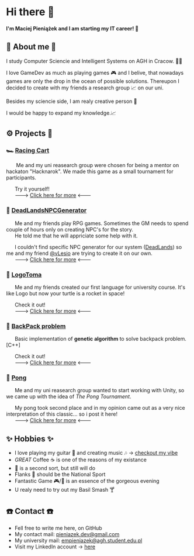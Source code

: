 # Hi there 👋

#### I'm Maciej Pieniążek and I am starting my IT career! 🥳

## 📜 About me 📜
  I study Computer Sciencie and Intelligent Systems on AGH in Cracow. 👨‍🎓
  
  I love GameDev as much as playing games 🎮 and I belive, that nowadays games are only the drop in the ocean of possible solutions. Thereupon I decided to create with my friends a research group 📈 on our uni.
  
  Besides my sciencie side, I am realy creative person 🤯
  
I would be happy to expand my knowledge.📈

## ⚙️ Projects 🔨
  ### 🏎️ [Racing Cart]() <!-- TODO: link -->
   &nbsp;&nbsp;&nbsp;&nbsp;&nbsp;&nbsp; Me and my uni reasearch group were chosen for being a mentor on hackaton "Hacknarok". We made this game as a small tournament for participants. 
   
   &nbsp;&nbsp;&nbsp;&nbsp;&nbsp;&nbsp;Try it yourself!
   <br>&nbsp;&nbsp;&nbsp;&nbsp;&nbsp;&nbsp;---> [Click here for more]() <--- <!-- TODO: link -->
  
  ### 🎲 [DeadLandsNPCGenerator](https://github.com/empieniazek/DeadLandsNPCGenerator)
  &nbsp;&nbsp;&nbsp;&nbsp;&nbsp;&nbsp;Me and my friends play RPG games. Sometimes the GM needs to spend couple of hours only on creating NPC's for the story.
  <br>&nbsp;&nbsp;&nbsp;&nbsp;&nbsp;&nbsp;He told me that he will appriciate some help with it.
  
  &nbsp;&nbsp;&nbsp;&nbsp;&nbsp;&nbsp;I couldn't find specific NPC generator for our system ([DeadLands](https://en.wikipedia.org/wiki/Deadlands)) so me and my friend [@vLesio](https://github.com/vLesio) are trying to create it on our own.
  <br>&nbsp;&nbsp;&nbsp;&nbsp;&nbsp;&nbsp;---> [Click here for more](https://github.com/empieniazek/DeadLandsNPCGenerator) <---
  
  ### 🐢 [LogoToma]() <!-- TODO: link -->
  &nbsp;&nbsp;&nbsp;&nbsp;&nbsp;&nbsp;Me and my friends created our first language for university course. It's like Logo but now your turtle is a rocket in space! 
  
  &nbsp;&nbsp;&nbsp;&nbsp;&nbsp;&nbsp;Check it out!
  <br>&nbsp;&nbsp;&nbsp;&nbsp;&nbsp;&nbsp;---> [Click here for more]() <--- <!-- TODO: link -->
  
  ### 🎒 [BackPack problem]() <!-- TODO: link -->
   &nbsp;&nbsp;&nbsp;&nbsp;&nbsp;&nbsp;Basic implementation of **genetic algorithm** to solve backpack problem. [C++]
   
   &nbsp;&nbsp;&nbsp;&nbsp;&nbsp;&nbsp;Check it out!
   <br>&nbsp;&nbsp;&nbsp;&nbsp;&nbsp;&nbsp;---> [Click here for more]() <--- <!-- TODO: link -->
  
  ### 🏓 [Pong]() <!-- TODO: link -->
   &nbsp;&nbsp;&nbsp;&nbsp;&nbsp;&nbsp;Me and my uni reasearch group wanted to start working with Unity, so we came up with the idea of *The Pong Tournament*.
   
   &nbsp;&nbsp;&nbsp;&nbsp;&nbsp;&nbsp;My pong took second place and in my opinion came out as a very nice interpretation of this classic... so i post it here!
   <br>&nbsp;&nbsp;&nbsp;&nbsp;&nbsp;&nbsp;---> [Click here for more]() <--- <!-- TODO: link -->

## ✨ Hobbies ✨ 
  * I love playing my guitar 🎸 and creating music 🎶 -> [checkout my vibe](https://www.youtube.com/watch?v=jzdW4ejnq6Y)
  * *GREAT* Coffee ☕ is one of the reasons of my existance
  * 🧉 is a second sort, but still will do
  * Flanks 🍺 should be the National Sport
  * Fantastic Game 🎮/🎲 is an essence of the gorgeous evening
  * U realy need to try out my Basil Smash 🍸

## ☎️ Contact ☎️
  * Fell free to write me here, on GitHub
  * My contact mail: pieniazek.dev@gmail.com
  * My university mail: empieniazek@agh.student.edu.pl
  * Visit my LinkedIn account -> [here](https://www.linkedin.com/in/empieniazek/)
  
<!-- ## 🤡 Socials 🤡 -->
